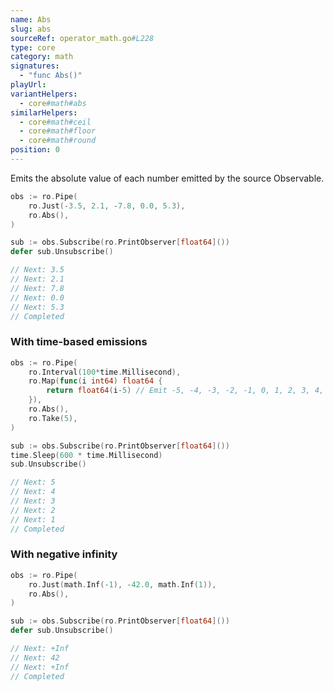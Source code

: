 ```yaml
---
name: Abs
slug: abs
sourceRef: operator_math.go#L228
type: core
category: math
signatures:
  - "func Abs()"
playUrl:
variantHelpers:
  - core#math#abs
similarHelpers:
  - core#math#ceil
  - core#math#floor
  - core#math#round
position: 0
---
```


Emits the absolute value of each number emitted by the source Observable.

```go
obs := ro.Pipe(
    ro.Just(-3.5, 2.1, -7.8, 0.0, 5.3),
    ro.Abs(),
)

sub := obs.Subscribe(ro.PrintObserver[float64]())
defer sub.Unsubscribe()

// Next: 3.5
// Next: 2.1
// Next: 7.8
// Next: 0.0
// Next: 5.3
// Completed
```

### With time-based emissions

```go
obs := ro.Pipe(
    ro.Interval(100*time.Millisecond),
    ro.Map(func(i int64) float64 {
        return float64(i-5) // Emit -5, -4, -3, -2, -1, 0, 1, 2, 3, 4, 5...
    }),
    ro.Abs(),
    ro.Take(5),
)

sub := obs.Subscribe(ro.PrintObserver[float64]())
time.Sleep(600 * time.Millisecond)
sub.Unsubscribe()

// Next: 5
// Next: 4
// Next: 3
// Next: 2
// Next: 1
// Completed
```

### With negative infinity

```go
obs := ro.Pipe(
    ro.Just(math.Inf(-1), -42.0, math.Inf(1)),
    ro.Abs(),
)

sub := obs.Subscribe(ro.PrintObserver[float64]())
defer sub.Unsubscribe()

// Next: +Inf
// Next: 42
// Next: +Inf
// Completed
```